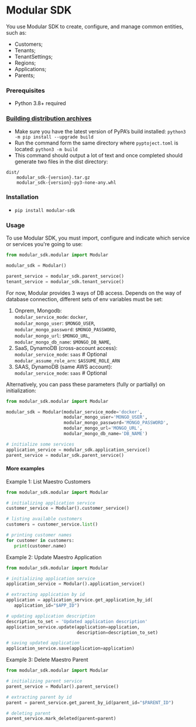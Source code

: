 # Modular SDK

You use Modular SDK to create, configure, and manage common entities, such as:
- Customers;
- Tenants;
- TenantSettings;
- Regions;
- Applications;
- Parents;

### Prerequisites
- Python 3.8+ required

### [Building distribution archives](https://packaging.python.org/en/latest/tutorials/packaging-projects/#generating-distribution-archives)
- Make sure you have the latest version of PyPA’s build installed: `python3 -m pip install --upgrade build`
- Run the command form the same directory where `pyptoject.toml` is located: `python3 -m build`
- This command should output a lot of text and once completed should generate two files in the dist directory:
```
dist/
    modular_sdk-{version}.tar.gz
    modular_sdk-{version}-py3-none-any.whl
```

### Installation
- `pip install modular-sdk` 

### Usage

To use Modular SDK, you must import, configure and indicate which service or 
services you're going to use:

```python
from modular_sdk.modular import Modular

modular_sdk = Modular()

parent_service = modular_sdk.parent_service()
tenant_service = modular_sdk.tenant_service()
```
For now, Modular provides 3 ways of DB access. Depends on the way of database 
connection, different sets of env variables must be set:
1. Onprem, Mongodb:  
   `modular_service_mode`: `docker`,  
   `modular_mongo_user`: `$MONGO_USER`,  
   `modular_mongo_password`: `$MONGO_PASSWORD`,  
   `modular_mongo_url`: `$MONGO_URL`,  
   `modular_mongo_db_name`: `$MONGO_DB_NAME`,  
2. SaaS, DynamoDB (cross-account access):  
   `modular_service_mode`: `saas` # Optional  
   `modular_assume_role_arn`: `$ASSUME_ROLE_ARN`  
3. SAAS, DynamoDB (same AWS account):  
   `modular_service_mode`: `saas` # Optional  
   
Alternatively, you can pass these parameters (fully or partially) on 
initialization:

```python
from modular_sdk.modular import Modular

modular_sdk = Modular(modular_service_mode='docker',
                      modular_mongo_user='MONGO_USER',
                      modular_mongo_password='MONGO_PASSWORD',
                      modular_mongo_url='MONGO_URL',
                      modular_mongo_db_name='DB_NAME')

# initialize some services
application_service = modular_sdk.application_service()
parent_service = modular_sdk.parent_service()
```

#### More examples
Example 1: List Maestro Customers

```python
from modular_sdk.modular import Modular

# initializing application service
customer_service = Modular().customer_service()

# listing available customers 
customers = customer_service.list()

# printing customer names
for customer in customers:
   print(customer.name)
```


Example 2: Update Maestro Application

```python
from modular_sdk.modular import Modular

# initializing application service
application_service = Modular().application_service()

# extracting application by id
application = application_service.get_application_by_id(
   application_id="$APP_ID")

# updating application description
description_to_set = 'Updated application description'
application_service.update(application=application,
                           description=description_to_set)

# saving updated application
application_service.save(application=application)
```

Example 3: Delete Maestro Parent

```python
from modular_sdk.modular import Modular

# initializing parent service
parent_service = Modular().parent_service()

# extracting parent by id
parent = parent_service.get_parent_by_id(parent_id="$PARENT_ID")

# deleting parent
parent_service.mark_deleted(parent=parent)
```
